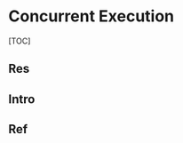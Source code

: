# Concurrent Execution

[TOC]



## Res



## Intro



## Ref
[Python 多线程 | 菜鸟教程]: https://www.runoob.com/python/python-multithreading.html

[Python多线程编程(一）：threading 模块 Thread 类的用法详解]: https://blog.csdn.net/briblue/article/details/85101144



